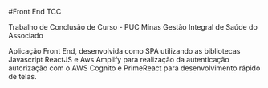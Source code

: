 #Front End TCC

Trabalho de Conclusão de Curso - PUC Minas
Gestão Integral de Saúde do Associado 

Aplicação Front End, desenvolvida como SPA utilizando as bibliotecas Javascript ReactJS e Aws Amplify 
para realização da autenticação autorização com o AWS Cognito e PrimeReact para desenvolvimento rápido de telas.

